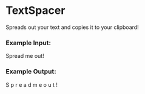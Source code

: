 # TextSpacer
Spreads out your text and copies it to your clipboard!

### Example Input:
Spread me out!

### Example Output:
S p r e a d   m e   o u t ! 
